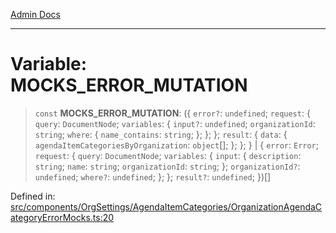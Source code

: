 [Admin Docs](/)

---

# Variable: MOCKS_ERROR_MUTATION

> `const` **MOCKS_ERROR_MUTATION**: (\{ `error?`: `undefined`; `request`: \{ `query`: `DocumentNode`; `variables`: \{ `input?`: `undefined`; `organizationId`: `string`; `where`: \{ `name_contains`: `string`; \}; \}; \}; `result`: \{ `data`: \{ `agendaItemCategoriesByOrganization`: `object`[]; \}; \}; \} \| \{ `error`: `Error`; `request`: \{ `query`: `DocumentNode`; `variables`: \{ `input`: \{ `description`: `string`; `name`: `string`; `organizationId`: `string`; \}; `organizationId?`: `undefined`; `where?`: `undefined`; \}; \}; `result?`: `undefined`; \})[]

Defined in: [src/components/OrgSettings/AgendaItemCategories/OrganizationAgendaCategoryErrorMocks.ts:20](https://github.com/PalisadoesFoundation/talawa-admin/blob/main/src/components/OrgSettings/AgendaItemCategories/OrganizationAgendaCategoryErrorMocks.ts#L20)
